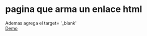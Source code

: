 <h1>pagina que arma un enlace html</h1>
<p>Ademas agrega el target= '_blank'<br>
<a href= '' >Demo</a> </p>
